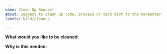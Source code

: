 ```yaml
---
name: Clean Up Request
about: Suggest to clean up code, process or tech debt to the Karpenter-provider-gcp project
labels: kind/cleanup

---
```

<!-- Please only use this template for submitting clean up requests -->

**What would you like to be cleaned**:

**Why is this needed**: